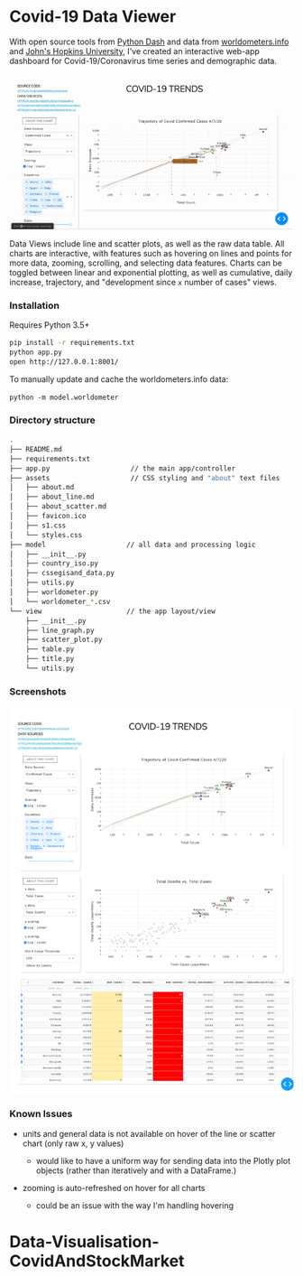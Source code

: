# Covid-19 Data Viewer

With open source tools from [Python Dash](https://plotly.com/dash/) and data from [worldometers.info](https://www.worldometers.info/) and [John's Hopkins University](https://github.com/CSSEGISandData/COVID-19), I've created an interactive web-app dashboard for Covid-19/Coronavirus time series and demographic data. 

![main screenshot](docs/screenshot.gif "main screenshot")

Data Views include line and scatter plots, as well as the raw data table. All charts are interactive, with features such as hovering on lines and points for more data, zooming, scrolling, and selecting data features. Charts can be toggled between linear and exponential plotting, as well as cumulative, daily increase, trajectory, and "development since `x` number of cases" views.

### Installation

Requires Python 3.5+

```bash
pip install -r requirements.txt
python app.py
open http://127.0.0.1:8001/
```

To manually update and cache the worldometers.info data: 

`python -m model.worldometer`

### Directory structure

```bash
.
├── README.md
├── requirements.txt
├── app.py                    // the main app/controller
├── assets                    // CSS styling and "about" text files
│   ├── about.md
│   ├── about_line.md
│   ├── about_scatter.md
│   ├── favicon.ico
│   ├── s1.css
│   └── styles.css
├── model                    // all data and processing logic
│   ├── __init__.py
│   ├── country_iso.py
│   ├── cssegisand_data.py
│   ├── utils.py
│   ├── worldometer.py
│   └── worldometer_*.csv
└── view                     // the app layout/view
    ├── __init__.py
    ├── line_graph.py
    ├── scatter_plot.py
    ├── table.py
    ├── title.py
    └── utils.py

```

### Screenshots
![main screenshot](docs/screenshot_main.png "main screenshot")

### Known Issues

- units and general data is not available on hover of the line or scatter chart (only raw x, y values)
    - would like to have a uniform way for sending data into the Plotly plot objects (rather than iteratively and with a DataFrame.)

- zooming is auto-refreshed on hover for all charts
    - could be an issue with the way I'm handling hovering
# Data-Visualisation-CovidAndStockMarket
